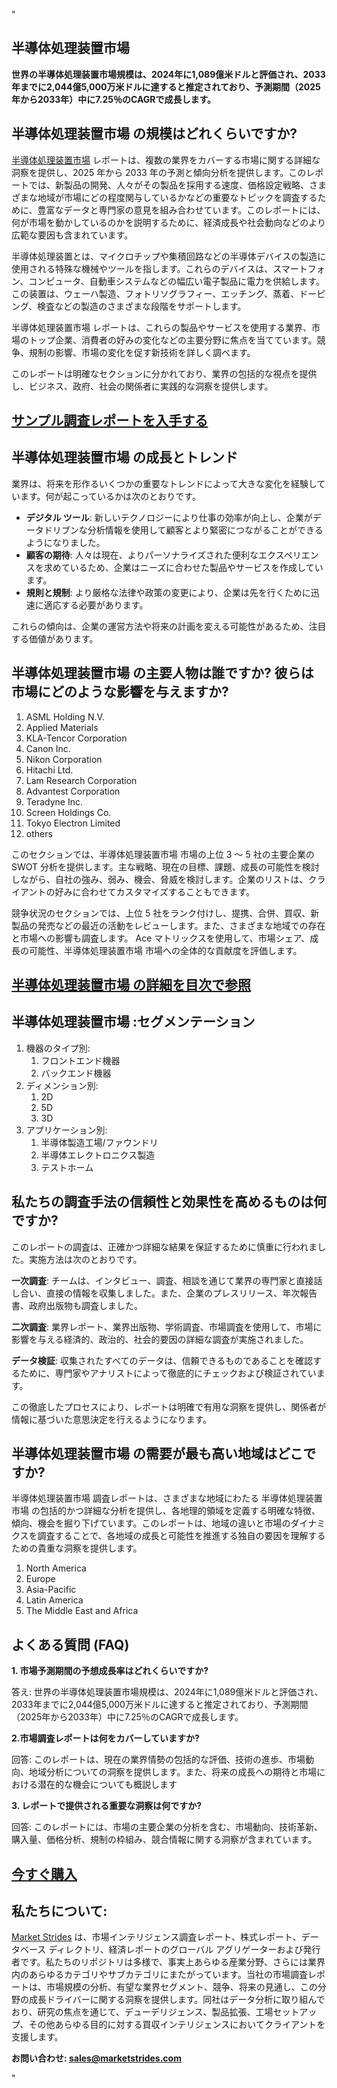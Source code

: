 "<h2>半導体処理装置市場</h2>
<p><strong>世界の半導体処理装置市場規模は、2024年に1,089億米ドルと評価され、2033年までに2,044億5,000万米ドルに達すると推定されており、予測期間（2025年から2033年）中に7.25％のCAGRで成長します。</strong></p>
<h2>半導体処理装置市場 の規模はどれくらいですか?</h2>
<p><a href=https://marketstrides.com/request-sample/semiconductor-processing-equipment-market>半導体処理装置市場</a> レポートは、複数の業界をカバーする市場に関する詳細な洞察を提供し、2025 年から 2033 年の予測と傾向分析を提供します。このレポートでは、新製品の開発、人々がその製品を採用する速度、価格設定戦略、さまざまな地域が市場にどの程度関与しているかなどの重要なトピックを調査するために、豊富なデータと専門家の意見を組み合わせています。このレポートには、何が市場を動かしているのかを説明するために、経済成長や社会動向などのより広範な要因も含まれています。</p>
<p>半導体処理装置とは、マイクロチップや集積回路などの半導体デバイスの製造に使用される特殊な機械やツールを指します。これらのデバイスは、スマートフォン、コンピュータ、自動車システムなどの幅広い電子製品に電力を供給します。この装置は、ウェーハ製造、フォトリソグラフィー、エッチング、蒸着、ドーピング、検査などの製造のさまざまな段階をサポートします。</p>
<p>半導体処理装置市場 レポートは、これらの製品やサービスを使用する業界、市場のトップ企業、消費者の好みの変化などの主要分野に焦点を当てています。競争、規制の影響、市場の変化を促す新技術を詳しく調べます。</p>
<p>このレポートは明確なセクションに分かれており、業界の包括的な視点を提供し、ビジネス、政府、社会の関係者に実践的な洞察を提供します。</p>
<h2><strong><a href=https://marketstrides.com/request-sample/semiconductor-processing-equipment-market>サンプル調査レポートを入手する</a></strong></h2>
<h2>半導体処理装置市場 の成長とトレンド</h2>
<p>業界は、将来を形作るいくつかの重要なトレンドによって大きな変化を経験しています。何が起こっているかは次のとおりです。</p>
<ul>
<li><strong>デジタル ツール</strong>: 新しいテクノロジーにより仕事の効率が向上し、企業がデータドリブンな分析情報を使用して顧客とより緊密につながることができるようになりました。</li>
<li><strong>顧客の期待</strong>: 人々は現在、よりパーソナライズされた便利なエクスペリエンスを求めているため、企業はニーズに合わせた製品やサービスを作成しています。</li>
<li><strong>規則と規制</strong>: より厳格な法律や政策の変更により、企業は先を行くために迅速に適応する必要があります。</li>
</ul>
<p>これらの傾向は、企業の運営方法や将来の計画を変える可能性があるため、注目する価値があります。</p>
<h2>半導体処理装置市場 の主要人物は誰ですか? 彼らは市場にどのような影響を与えますか?</h2>
<p><ol>
<li>ASML Holding N.V.</li>
<li>Applied Materials</li>
<li>KLA-Tencor Corporation</li>
<li>Canon Inc.</li>
<li>Nikon Corporation</li>
<li>Hitachi Ltd.</li>
<li>Lam Research Corporation</li>
<li>Advantest Corporation</li>
<li>Teradyne Inc.</li>
<li>Screen Holdings Co.</li>
<li>Tokyo Electron Limited</li>
<li>others</li>
</ol></p>
<div>
<p>このセクションでは、半導体処理装置市場 市場の上位 3 ～ 5 社の主要企業の SWOT 分析を提供します。主な戦略、現在の目標、課題、成長の可能性を検討しながら、自社の強み、弱み、機会、脅威を検討します。企業のリストは、クライアントの好みに合わせてカスタマイズすることもできます。</p>
<p>競争状況のセクションでは、上位 5 社をランク付けし、提携、合併、買収、新製品の発売などの最近の活動をレビューします。また、さまざまな地域での存在と市場への影響も調査します。 Ace マトリックスを使用して、市場シェア、成長の可能性、半導体処理装置市場 市場への全体的な貢献度を評価します。</p>
<h2><strong><a href=https://marketstrides.com/report/semiconductor-processing-equipment-market>半導体処理装置市場 の詳細を目次で参照</a></strong></h2>
<h2>半導体処理装置市場 :セグメンテーション</h2>
<p><ol>
<li>機器のタイプ別:
<ol>
<li>フロントエンド機器</li>
<li>バックエンド機器</li>
</ol>
</li>
<li>ディメンション別:
<ol>
<li>2D</li>
<li>5D</li>
<li>3D</li>
</ol>
</li>
<li>アプリケーション別:
<ol>
<li>半導体製造工場/ファウンドリ</li>
<li>半導体エレクトロニクス製造</li>
<li>テストホーム</li>
</ol>
</li>
</ol></p>
<h2>私たちの調査手法の信頼性と効果性を高めるものは何ですか?</h2>
<p>このレポートの調査は、正確かつ詳細な結果を保証するために慎重に行われました。実施方法は次のとおりです。</p>
<p><strong>一次調査</strong>: チームは、インタビュー、調査、相談を通じて業界の専門家と直接話し合い、直接の情報を収集しました。また、企業のプレスリリース、年次報告書、政府出版物も調査しました。</p>
<p><strong>二次調査</strong>: 業界レポート、業界出版物、学術調査、市場調査を使用して、市場に影響を与える経済的、政治的、社会的要因の詳細な調査が実施されました。</p>
<p><strong>データ検証</strong>: 収集されたすべてのデータは、信頼できるものであることを確認するために、専門家やアナリストによって徹底的にチェックおよび検証されています。</p>
<p>この徹底したプロセスにより、レポートは明確で有用な洞察を提供し、関係者が情報に基づいた意思決定を行えるようになります。</p>
<h2>半導体処理装置市場 の需要が最も高い地域はどこですか? </h2>
<p>半導体処理装置市場 調査レポートは、さまざまな地域にわたる 半導体処理装置市場 の包括的かつ詳細な分析を提供し、各地理的領域を定義する明確な特徴、傾向、機会を掘り下げています。このレポートは、地域の違いと市場のダイナミクスを調査することで、各地域の成長と可能性を推進する独自の要因を理解するための貴重な洞察を提供します。</p>
<p><ol>
<li>North America</li>
<li>Europe</li>
<li>Asia-Pacific</li>
<li>Latin America</li>
<li>The Middle East and Africa</li>
</ol></p>
<h2>よくある質問 (FAQ)</h2>
<p><strong>1. 市場予測期間の予想成長率はどれくらいですか?</strong></p>
<p>答え: 世界の半導体処理装置市場規模は、2024年に1,089億米ドルと評価され、2033年までに2,044億5,000万米ドルに達すると推定されており、予測期間（2025年から2033年）中に7.25％のCAGRで成長します。</p>
<p><strong>2.市場調査レポートは何をカバーしていますか?</strong></p>
<p>回答: このレポートは、現在の業界情勢の包括的な評価、技術の進歩、市場動向、地域分析についての洞察を提供します。また、将来の成長への期待と市場における潜在的な機会についても概説します</p>
<p><strong>3. レポートで提供される重要な洞察は何ですか?</strong></p>
<p>回答: このレポートには、市場の主要企業の分析を含む、市場動向、技術革新、購入量、価格分析、規制の枠組み、競合情報に関する洞察が含まれています。</p>
<h2><strong><a href=https://marketstrides.com/buyNow/semiconductor-processing-equipment-market>今すぐ購入</a></strong></h2>
<h2>私たちについて:</h2>
<p><a href=https://marketstrides.com/>Market Strides</a> は、市場インテリジェンス調査レポート、株式レポート、データベース ディレクトリ、経済レポートのグローバル アグリゲーターおよび発行者です。私たちのリポジトリは多様で、事実上あらゆる産業分野、さらには業界内のあらゆるカテゴリやサブカテゴリにまたがっています。当社の市場調査レポートは、市場規模の分析、有望な業界セグメント、競争、将来の見通し、この分野の成長ドライバーに関する洞察を提供します。同社はデータ分析に取り組んでおり、研究の焦点を通じて、デューデリジェンス、製品拡張、工場セットアップ、その他あらゆる目的に対する買収インテリジェンスにおいてクライアントを支援します。</p>
<p><strong>お問い合わせ: <a href=mailto:sales@marketstrides.com>sales@marketstrides.com</a></strong></p>
</div>"
